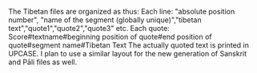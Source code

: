 The Tibetan files are organized as thus: 
Each line:
"absolute position number", "name of the segment (globally unique)","tibetan text","quote1","quote2","quote3" etc. 
Each quote: 
Score#textname#beginning position of quote#end position of quote#segment name#Tibetan Text
The actually quoted text is printed in UPCASE. 
I plan to use a similar layout for the new generation of Sanskrit and Pāli files as well. 

